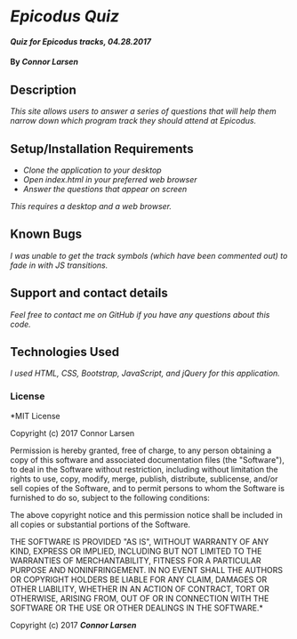 # _Epicodus Quiz_

#### _Quiz for Epicodus tracks, 04.28.2017_

#### By _**Connor Larsen**_

## Description

_This site allows users to answer a series of questions that will help them narrow down which program track they should attend at Epicodus._

## Setup/Installation Requirements

* _Clone the application to your desktop_
* _Open index.html in your preferred web browser_
* _Answer the questions that appear on screen_

_This requires a desktop and a web browser._

## Known Bugs

_I was unable to get the track symbols (which have been commented out) to fade in with JS transitions._

## Support and contact details

_Feel free to contact me on GitHub if you have any questions about this code._

## Technologies Used

_I used HTML, CSS, Bootstrap, JavaScript, and jQuery for this application._

### License

*MIT License

Copyright (c) 2017 Connor Larsen

Permission is hereby granted, free of charge, to any person obtaining a copy of this software and associated documentation files (the "Software"), to deal in the Software without restriction, including without limitation the rights to use, copy, modify, merge, publish, distribute, sublicense, and/or sell copies of the Software, and to permit persons to whom the Software is furnished to do so, subject to the following conditions:

The above copyright notice and this permission notice shall be included in all copies or substantial portions of the Software.

THE SOFTWARE IS PROVIDED "AS IS", WITHOUT WARRANTY OF ANY KIND, EXPRESS OR IMPLIED, INCLUDING BUT NOT LIMITED TO THE WARRANTIES OF MERCHANTABILITY, FITNESS FOR A PARTICULAR PURPOSE AND NONINFRINGEMENT. IN NO EVENT SHALL THE AUTHORS OR COPYRIGHT HOLDERS BE LIABLE FOR ANY CLAIM, DAMAGES OR OTHER LIABILITY, WHETHER IN AN ACTION OF CONTRACT, TORT OR OTHERWISE, ARISING FROM, OUT OF OR IN CONNECTION WITH THE SOFTWARE OR THE USE OR OTHER DEALINGS IN THE SOFTWARE.*

Copyright (c) 2017 **_Connor Larsen_**
